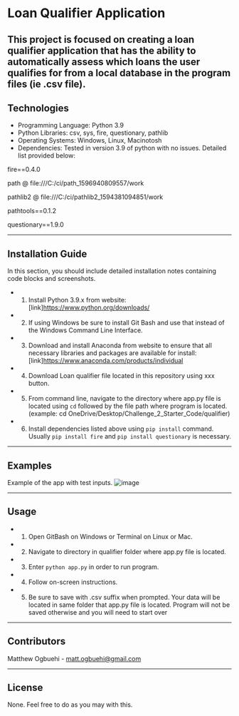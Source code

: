 # Loan Qualifier Application

This project is focused on creating a loan qualifier application that has the ability to automatically assess which loans the user qualifies for from a local database in the program files (ie .csv file). 
---

## Technologies

- Programming Language: Python 3.9
- Python Libraries: csv, sys, fire, questionary, pathlib
- Operating Systems: Windows, Linux, Macinotosh
- Dependencies: Tested in version 3.9 of python with no issues. Detailed list provided below:

fire==0.4.0

path @ file:///C:/ci/path_1596940809557/work

pathlib2 @ file:///C:/ci/pathlib2_1594381094851/work

pathtools==0.1.2

questionary==1.9.0

---

## Installation Guide

In this section, you should include detailed installation notes containing code blocks and screenshots.
- 1. Install Python 3.9.x from website: [link]<https://www.python.org/downloads/>
- 2. If using Windows be sure to install Git Bash and use that instead of the Windows Command Line Interface.
- 3. Download and install Anaconda from website to ensure that all necessary libraries and packages are available for install: [link]<https://www.anaconda.com/products/individual> 
- 4. Download Loan qualifier file located in this repository using xxx button.
- 5. From command line, navigate to the directory where app.py file is located using `cd` followed by the file path where program is located. (example: cd OneDrive/Desktop/Challenge_2_Starter_Code/qualifier)
- 6. Install dependencies listed above using `pip install` command. Usually `pip install fire` and `pip install questionary` is necessary. 
---

## Examples

Example of the app with test inputs.
![image](https://user-images.githubusercontent.com/38775809/114358368-b0f7ed00-9b27-11eb-9aca-d7820c29fedb.png)

---

## Usage

- 1. Open GitBash on Windows or Terminal on Linux or Mac.
- 2. Navigate to directory in qualifier folder where app.py file is located.
- 3. Enter `python app.py` in order to run program. 
- 4. Follow on-screen instructions.
- 5. Be sure to save with .csv suffix when prompted. Your data will be located in same folder that app.py file is located. Program will not be saved otherwise and you will need to start over

---

## Contributors
Matthew Ogbuehi - matt.ogbuehi@gmail.com


---

## License

None. Feel free to do as you may with this.
